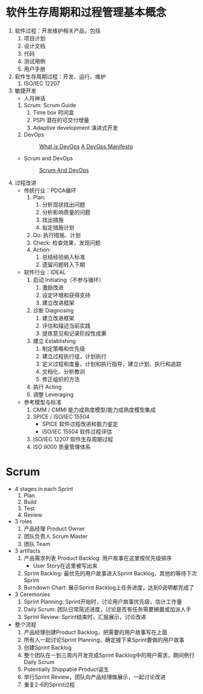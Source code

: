 # 软件生存周期和过程管理基本概念
1. 软件过程：开发维护相关产品，包括
   1. 项目计划
   2. 设计文档
   3. 代码
   4. 测试用例
   5. 用户手册
2. 软件生存周期过程：开发、运行、维护
   1. ISO/IEC 12207
3. 敏捷开发
   + 人月神话
   1. Scrum: Scrum Guide
      1. Time box 时间盒
      2. PSPI 潜在的可交付增量
      3. Adaptive development 演进式开发
   2. DevOps
      > [What is DevOps](https://theagileadmin.com/what-is-devops/)
      > [A DevOps Manifesto](https://theagileadmin.com/2010/10/15/a-devops-manifesto/)
   + Scrum and DevOps
      > [Scrum And DevOps](https://www.scrum.org/resources/blog/scrum-and-devops)
4. 过程改进
   + 传统行业：PDCA循环
      1. Plan: 
         1. 分析现状找出问题
         2. 分析影响质量的问题
         3. 找出措施
         4. 拟定措施计划
      2. Do: 执行措施、计划 
      3. Check: 检查效果，发现问题
      4. Action: 
         1. 总结经验纳入标准
         2. 遗留问题转入下期
   + 软件行业：IDEAL
      1. 启动 Initiating（不参与循环）
         1. 激励改进
         2. 设定环境和获得支持
         3. 建立改进框架
      2. 诊断 Diagnosing
         1. 建立改进框架
         2. 评估和描述当前实践
         3. 提炼意见和记录阶段性成果
      3. 建立 Establishing
         1. 制定策略和优先级
         2. 建立过程执行组，计划执行
         3. 定义过程和度量，计划和执行指导，建立计划、执行和追踪
         4. 文档化、分析教训
         5. 修正组织的方法
      4. 执行 Acting
      5. 调整 Leveraging
   + 参考模型与标准
      1. CMM / CMMI 能力成熟度模型/能力成熟度模型集成
      2. SPICE / ISO/IEC 15504
         + SPICE 软件过程改进和能力鉴定
         + ISO/IEC 15504 软件过程评估
      3. ISO/IEC 12207 软件生存周期过程
      4. ISO 9000 质量管理体系
# Scrum
+ 4 stages in each Sprint
   1. Plan
   2. Build
   3. Test
   4. Review
+ 3 roles
   1. 产品经理 Product Owner
   2. 团队负责人 Scrum Master
   3. 团队 Team
+ 3 artifacts
   1. 产品需求列表 Product Backlog: 用户故事在这里按优先级排序
      + User Story在这里被写出来
   2. Sprint Backlog: 最优先的用户故事进入Sprint Backlog，其他的等待下次Sprint
   3. Burndown Chart: 展示Sprint Backlog上任务进度，达到0说明都完成了
+ 3 Ceremonies
   1. Sprint Planning: Sprint开始时，讨论用户故事优先级，估计工作量
   2. Daily Scrum: 团队日常简述进度，讨论是否有任务需要搁置或加派人手
   3. Sprint Review: Sprint结束时，汇报展示，讨论改进
+ 整个流程
   1. 产品经理创建Product Backlog，把需要的用户故事写在上面
   2. 所有人一起讨论Sprint Planning，确定接下来Sprint要做的用户故事
   3. 创建Sprint Backlog
   4. 整个团队在一到三周内开发完成Sprint Backlog中的用户需求，期间例行Daily Scrum
   5. Potentially Shippable Product诞生
   6. 举行Sprint Review，团队向产品经理做展示，一起讨论改进
   7. 重复2-6的Sprint过程